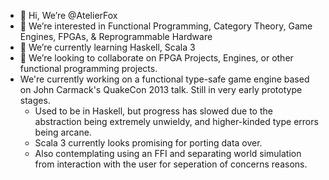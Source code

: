 - 👋 Hi, We’re @AtelierFox
- 👀 We’re interested in Functional Programming, Category Theory, Game Engines, FPGAs, & Reprogrammable Hardware
- 🌱 We’re currently learning Haskell, Scala 3
- 💞️ We’re looking to collaborate on FPGA Projects, Engines, or other functional programming projects.
- We're currently working on a functional type-safe game engine based on John Carmack's QuakeCon 2013 talk. Still in very early prototype stages.
  - Used to be in Haskell, but progress has slowed due to the abstraction being extremely unwieldy, and higher-kinded type errors being arcane.
  - Scala 3 currently looks promising for porting data over.
  - Also contemplating using an FFI and separating world simulation from interaction with the user for seperation of concerns reasons.

<!---
AtelierFox/AtelierFox is a ✨ special ✨ repository because its `README.md` (this file) appears on your GitHub profile.
You can click the Preview link to take a look at your changes.
--->
